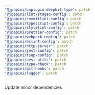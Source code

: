 ```yaml
---
'@jpapini/unplugin-deepkit-type': patch
'@jpapini/lint-staged-config': patch
'@jpapini/commitlint-config': patch
'@jpapini/typescript-config': patch
'@jpapini/stylelint-config': patch
'@jpapini/prettier-config': patch
'@jpapini/webpack-config': patch
'@jpapini/eslint-config': patch
'@jpapini/http-server': patch
'@jpapini/jest-config': patch
'@jpapini/tsup-config': patch
'@jpapini/nest-utils': patch
'@jpapini/type-check': patch
'@jpapini/git-hooks': patch
'@jpapini/logger': patch
---
```


Update minor dependencies
